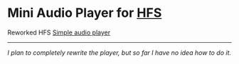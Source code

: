 # **Mini Audio Player for [HFS](https://github.com/rejetto/hfs)**
Reworked HFS [Simple audio player](https://github.com/rejetto/simple-player)

-------------------------------------
*I plan to completely rewrite the player, but so far I have no idea how to do it.*
